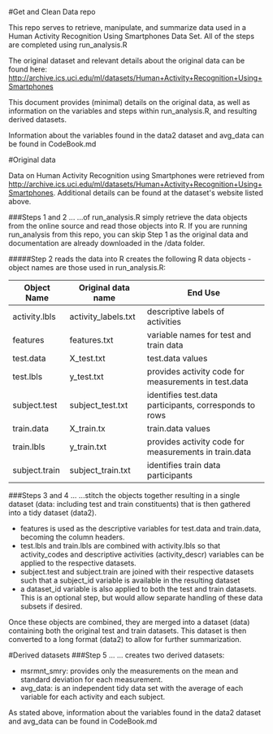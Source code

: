 #Get and Clean Data repo

This repo serves to retrieve, manipulate, and summarize data used in a Human Activity Recognition Using Smartphones Data Set. All of the steps are completed using run_analysis.R

The original dataset and relevant details about the original data can be found here: http://archive.ics.uci.edu/ml/datasets/Human+Activity+Recognition+Using+Smartphones

This document provides (minimal) details on the original data, as well as information on the variables and steps within run_analysis.R, and resulting derived datasets.

Information about the variables found in the data2 dataset and avg_data can be found in CodeBook.md

#Original data

Data on Human Activity Recognition using Smartphones were retrieved from http://archive.ics.uci.edu/ml/datasets/Human+Activity+Recognition+Using+Smartphones. Additional details can be found at the dataset's website listed above. 

###Steps 1 and 2 ...
...of run_analysis.R simply retrieve the data objects from the online source and read those objects into R. If you are running run_analysis from this repo, you can skip Step 1 as the original data and documentation are already downloaded in the /data folder.

#####Step 2 reads the data into R creates the following R data objects - object names are those used in run_analysis.R:

| Object Name     | Original data name | End Use                                              |
| --------------- | ------------------ | ---------------------------------------------------- |
|activity.lbls    |activity_labels.txt |descriptive labels of activities                      |
|features         |features.txt        |variable names for test and train data                |
|test.data        |X_test.txt          |test.data values                                      |
|test.lbls        |y_test.txt          |provides activity code for measurements in test.data  |
|subject.test     |subject_test.txt    |identifies test.data participants, corresponds to rows|
|train.data       |X_train.tx          |train.data values                                     |
|train.lbls       |y_train.txt         |provides activity code for measurements in train.data |
|subject.train    |subject_train.txt   |identifies train data participants                    |



###Steps 3 and 4 ...
...stitch the objects together resulting in a single dataset (data: including test and train constituents) that is then gathered into a tidy dataset (data2).

- features is used as the descriptive variables for test.data and train.data, becoming the column headers.
- test.lbls and train.lbls are combined with activity.lbls so that activity_codes and descriptive activities (activity_descr) variables can be applied to the respective datasets.
- subject.test and subject.train are joined with their respective datasets such that a subject_id variable is available in the resulting dataset
- a dataset_id variable is also applied to both the test and train datasets. This is an optional step, but would allow separate handling of these data subsets if desired.

Once these objects are combined, they are merged into a dataset (data) containing both the original test and train datasets. This dataset is then converted to a long format (data2) to allow for further summarization.

#Derived datasets
###Step 5 ...
... creates two derived datasets:

- msrmnt_smry: provides only the measurements on the mean and standard deviation for each measurement.
- avg_data: is an independent tidy data set with the average of each variable for each activity and each subject.

As stated above, information about the variables found in the data2 dataset and avg_data can be found in CodeBook.md
